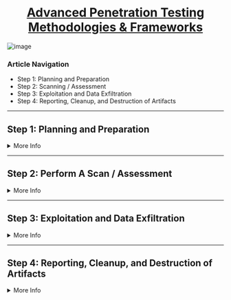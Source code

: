 <h1 align="center">
<a href="https://purplesec.us/penetration-testing-methodologies/#Methodology">
    Advanced Penetration Testing Methodologies & Frameworks
</a>
</h1>

![image](https://user-images.githubusercontent.com/51442719/146185485-8f6d0050-ec3e-4dea-8694-e918234f9f90.png)

### Article Navigation

- Step 1: Planning and Preparation
- Step 2: Scanning / Assessment
- Step 3: Exploitation and Data Exfiltration
- Step 4: Reporting, Cleanup, and Destruction of Artifacts

---

## Step 1: Planning and Preparation

<details>
 <summary>
More Info
    </summary> 
<br>

During this step, both parties exchange initial information, plan, and prepare for the IT Security Assessment.

 

Prior to testing, a formal assessment agreement is signed by both parties.

 

This agreement provides the basis for all project work and mutual legal protection. It will also specify the specific engagement team, the exact dates, times of the test, escalation path, and other arrangements.

#### The primary outcome of the planning and preparation step is the:

- Identification of contact individuals from both sides.
- Opening meeting to confirm the scope, approach and methodology.
- Agreement to specific test cases and privilege escalation paths.
 
 </details>

---

## Step 2: Perform A Scan / Assessment
 
<details>
 <summary>
More Info
 </summary> 
<br>

A vulnerability assessment is a layered approach that includes an actual penetration test. During this step, a test plan is developed, tool kits are built, the assessment itself is conducted, and analysis of the assessment is performed.

### Develop A Test Plan
 

Based on the information gathered during planning and preparation a detailed test plan that outlines the steps necessary to produce the final vulnerability assessment report is created.
The test plan also includes the resources and the methodology used to assess and exploit the vulnerabilities on the target network.

 

### Build The Toolkit
 

Once the test plan has been developed a list of testing tools (commercial, publicly available, manual), methodologies, and publicly available exploits is drafted.

 

The purpose of this is to have a clearly defined path for the pen tester to identify and exploit vulnerabilities in the target systems in order to gain unauthorized access.
It’s considered best practice to include a list of tools and methodologies used for testing within the final report.

 

However, if the vendor does not provide this information then ask and they will produce the list.

 

### Conduct The Assessment
 

By running the selected tools and applying the chosen methodologies, a large amount of information is gathered about the target network systems and related vulnerabilities.
This information is crucial to penetrating the corporate defenses or being used in another part of the external assessment.

 

### Analysis
 

The assessment phase usually produces a large amount of raw data.

 

The analysis phase allows security engineers the opportunity to review the findings and develop a strategy on possible weaknesses and possible means of exploitation. The engineer will attempt to identify all active systems present on the network and determine software and hardware versions installed.

 

If a particular host employs authentication services (such as Mail or FTP server) it will be checked for the presence of default or standard login accounts. Lastly, this phase will determine the priority and risk profile of all vulnerabilities.

</details>

---

## Step 3: Exploitation and Data Exfiltration
 
<details>
 <summary>
More Info
 </summary> 
<br>

Once the vulnerabilities are identified in the previous phase an engineer will attempt to verify the validity of these vulnerabilities by exploiting them.

 

This task will only be performed at the request of the customer and only after having obtained formal authorization. The benefit of performing this step is positive verification that the particular vulnerability exists.

 

The engineer will review the strength of any authentication systems present on network hosts and on remote terminal sessions by attempting to use easily guessable passwords based on common English dictionary.

 

### Establishment And Extraction
 

Carrying the previous task further, the engineer will attempt to gain access to the information contained on the protected network segments. Once within the system, the customer will be provided with evidence of the penetration.


### Attack Vectors
 

Penetration tests use a variety of attack vectors in an attempt to exploit weaknesses and threats within systems or web applications.

 

#### These attack vectors may consist of any of the following methods:

- Invalidated input
- Broken authentication
- Insecure transmission
- Denial of service (DoS)
- Broken access controls
- Weak data protection
- Broken session management
- Cross-site scripting (XSS)
- Insecure storage
- Injections Buﬀer over ﬂows
- Cross-site request forgery (CSRF)
- SSL certificate security
- Improper error handling
- Cookie poisoning
- Privilege escalation
- Insecure configuration
- XML external entry expansion
- Information disclosure
- System ﬁnger printing
- Services probing
- Analysis and identification of attack vectors
- Exploit testing
- Authentication attacks
- Vulnerability exploitation
- Exploitation of configuration ﬂaws
- Credential spraying
- SQL injection
- Unauthorized access to sensitive data

</details>

---

## Step 4: Reporting, Cleanup, and Destruction of Artifacts

<details>
 <summary>
More Info
 </summary> 
<br>
        
> Clean Up And Destroy Artifacts
 
All information that is created and/or stored on the tested systems will be removed from these systems. If this is for some reason not possible from a remote system, all these files (with their location) will be detailed in the technical report so that your technical staff will be able to remove these after the report has been received.

### Project Deliverables
 
When engaging with a vendor it’s important to fully understand the types of reports that will be delivered. The value in performing a penetration test is greatly tied to the outcome of these reports in order for senior management teams to make informed decisions on how best to secure their systems.

#### Project deliverables for penetration testing may include the following reports:

- Reconnaissance scoping report
- Detailed technical report
- Itemized exportable report
- Executive summary report
- Remediation reports


### Reconnaissance Scoping Report

A document listing the systems in scope discovered during the reconnaissance or discovery phases.

This should include output from information gathering and discovery activities that are intended to map the attack surface of the target environment. This will be reviewed to determine if any scoping adjustments need to be made.


### Detailed Technical Report

#### The technical pen test report typically includes:

>- The methodology employed including the threat model.
>- Positive security aspects identified.
>- Detailed technical vulnerability findings.
>- A risk rating for each vulnerability.
>- Supporting detailed exhibits for vulnerabilities when appropriate.

Post remediation updated reports may be also be requested in the event there are open issues.

### Itemized Exportable Report
 
> A report in an exportable format (Excel, XML) is typically delivered to the customers. This itemized list includes all findings with high-level category, subcategories, criticality, and IP/hostname, which is required for input into a risk tracking system.
> 
> A bank template may also be provided.


### Executive Summary Report
 
> A document developed to summarize the scope, approach, findings, and recommendations, in a manner suitable for senior management.  
>
> It is typical of a vendor to provide an executive presentation to discuss the report in further detail and to ensure all obligations within the scope of work have been satisfied.

### Remediation Reports
 
> Upon completion of the initial test, the customer will work to remediate known vulnerabilities and exploits as outlined in the final report.
>
>A retest is then performed on high and medium findings after the remediation period. The purpose of this retest is to validate and confirm that issues were remediated or mitigated.
    
 </details>
